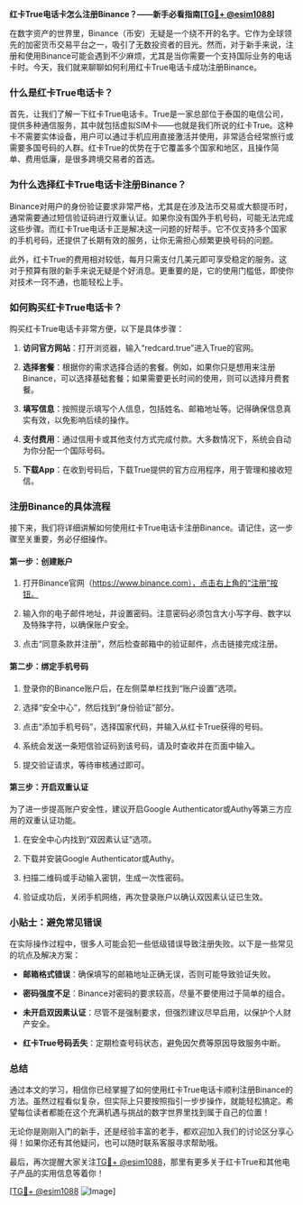 **红卡True电话卡怎么注册Binance？——新手必看指南[[TG💪+ @esim1088](https://t.me/s/esim1088)]**

在数字资产的世界里，Binance（币安）无疑是一个绕不开的名字。它作为全球领先的加密货币交易平台之一，吸引了无数投资者的目光。然而，对于新手来说，注册和使用Binance可能会遇到不少麻烦，尤其是当你需要一个支持国际业务的电话卡时。今天，我们就来聊聊如何利用红卡True电话卡成功注册Binance。

### 什么是红卡True电话卡？

首先，让我们了解一下红卡True电话卡。True是一家总部位于泰国的电信公司，提供多种通信服务，其中就包括虚拟SIM卡——也就是我们所说的红卡True。这种卡不需要实体设备，用户可以通过手机应用直接激活并使用，非常适合经常旅行或需要多国号码的人群。红卡True的优势在于它覆盖多个国家和地区，且操作简单、费用低廉，是很多跨境交易者的首选。

### 为什么选择红卡True电话卡注册Binance？

Binance对用户的身份验证要求非常严格，尤其是在涉及法币交易或大额提币时，通常需要通过短信验证码进行双重认证。如果你没有国外手机号码，可能无法完成这些步骤。而红卡True电话卡正是解决这一问题的好帮手。它不仅支持多个国家的手机号码，还提供了长期有效的服务，让你无需担心频繁更换号码的问题。

此外，红卡True的费用相对较低，每月只需支付几美元即可享受稳定的服务。这对于预算有限的新手来说无疑是个好消息。更重要的是，它的使用门槛低，即使你对技术一窍不通，也能轻松上手。

### 如何购买红卡True电话卡？

购买红卡True电话卡非常方便，以下是具体步骤：

1. **访问官方网站**：打开浏览器，输入“redcard.true”进入True的官网。
   
2. **选择套餐**：根据你的需求选择合适的套餐。例如，如果你只是想用来注册Binance，可以选择基础套餐；如果需要更长时间的使用，则可以选择月费套餐。

3. **填写信息**：按照提示填写个人信息，包括姓名、邮箱地址等。记得确保信息真实有效，以免影响后续的操作。

4. **支付费用**：通过信用卡或其他支付方式完成付款。大多数情况下，系统会自动为你分配一个国际号码。

5. **下载App**：在收到号码后，下载True提供的官方应用程序，用于管理和接收短信。

### 注册Binance的具体流程

接下来，我们将详细讲解如何使用红卡True电话卡注册Binance。请记住，这一步骤至关重要，务必仔细操作。

#### 第一步：创建账户

1. 打开Binance官网（https://www.binance.com），点击右上角的“注册”按钮。
   
2. 输入你的电子邮件地址，并设置密码。注意密码必须包含大小写字母、数字以及特殊字符，以确保账户安全。

3. 点击“同意条款并注册”，然后检查邮箱中的验证邮件，点击链接完成注册。

#### 第二步：绑定手机号码

1. 登录你的Binance账户后，在左侧菜单栏找到“账户设置”选项。

2. 选择“安全中心”，然后找到“身份验证”部分。

3. 点击“添加手机号码”，选择国家代码，并输入从红卡True获得的号码。

4. 系统会发送一条短信验证码到该号码，请及时查收并在页面中输入。

5. 提交验证请求，等待审核通过即可。

#### 第三步：开启双重认证

为了进一步提高账户安全性，建议开启Google Authenticator或Authy等第三方应用的双重认证功能。

1. 在安全中心内找到“双因素认证”选项。

2. 下载并安装Google Authenticator或Authy。

3. 扫描二维码或手动输入密钥，生成一次性密码。

4. 验证成功后，关闭手机网络，再次登录账户以确认双因素认证已生效。

### 小贴士：避免常见错误

在实际操作过程中，很多人可能会犯一些低级错误导致注册失败。以下是一些常见的坑点及解决方案：

- **邮箱格式错误**：确保填写的邮箱地址正确无误，否则可能导致验证失败。
  
- **密码强度不足**：Binance对密码的要求较高，尽量不要使用过于简单的组合。

- **未开启双因素认证**：尽管不是强制要求，但强烈建议尽早启用，以保护个人财产安全。

- **红卡True号码丢失**：定期检查号码状态，避免因欠费等原因导致服务中断。

### 总结

通过本文的学习，相信你已经掌握了如何使用红卡True电话卡顺利注册Binance的方法。虽然过程看似复杂，但实际上只要按照指引一步步操作，就能轻松搞定。希望每位读者都能在这个充满机遇与挑战的数字世界里找到属于自己的位置！

无论你是刚刚入门的新手，还是经验丰富的老手，都欢迎加入我们的讨论区分享心得！如果你还有其他疑问，也可以随时联系客服寻求帮助哦。

最后，再次提醒大家关注[TG💪+ @esim1088](https://t.me/s/esim1088)，那里有更多关于红卡True和其他电子产品的实用信息等着你！

[[TG💪+ @esim1088](https://t.me/s/esim1088) ![Image](https://i.postimg.cc/4NQfJmqS/Snipaste-2025-05-13-00-14-12.png)]